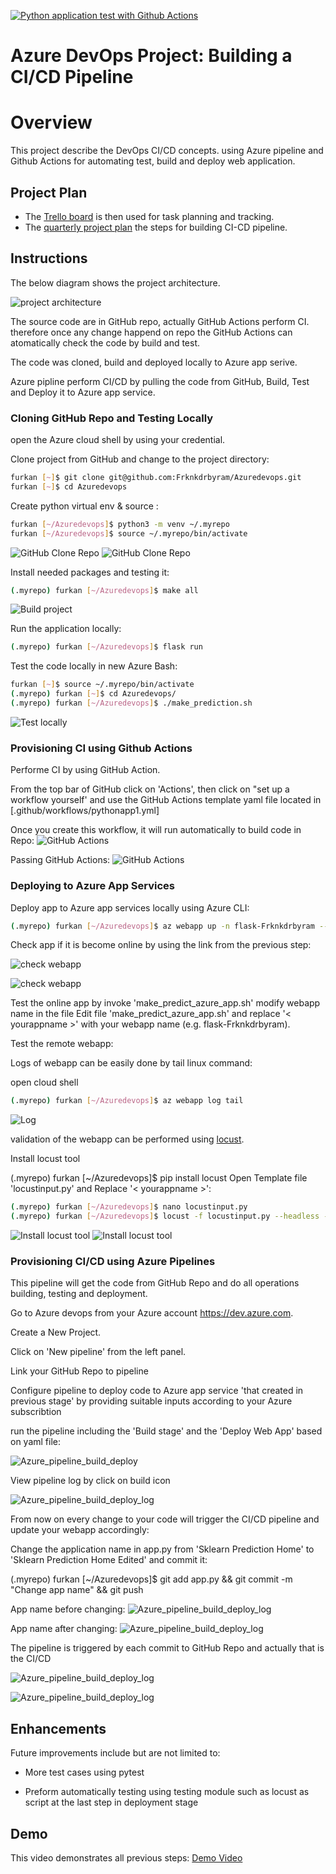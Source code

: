
[![Python application test with Github Actions](https://github.com/Frknkdrbyram/Azuredevops/actions/workflows/pythonapp1.yml/badge.svg)](https://github.com/Frknkdrbyram/Azuredevops/actions/workflows/pythonapp1.yml)

# Azure DevOps Project: Building a CI/CD Pipeline

# Overview

This project describe the DevOps CI/CD concepts. using Azure pipeline and Github Actions for automating test, build and deploy web application. 

## Project Plan


* The [Trello board](https://trello.com/invite/b/dMheLlKL/ATTIffbfa752cbe23c4496af31b4660e6ec242D8FC0B/weekly-plan) is then used for task planning and tracking.
* The [quarterly project plan](https://github.com/Frknkdrbyram/Azuredevops/blob/cef9de0f865f2cb6acc85bdf362db90137c38079/PLAN%20CI-CD.xlsx) the steps for building CI-CD pipeline.

## Instructions
The below diagram shows the project architecture.  

![project architecture](screenshot/1.jpg "project architecture")

The source code are in GitHub repo, actually GitHub Actions perform CI. therefore once any change happend on repo the GitHub Actions can atomatically check the code by build and test.

The code was cloned, build and deployed locally to Azure app serive.

Azure pipline perform CI/CD by pulling the code from GitHub, Build, Test and Deploy it to Azure app service.

### Cloning GitHub Repo and Testing Locally

open the Azure cloud shell by using your credential.

Clone project from GitHub and change to the project directory:
```bash
furkan [~]$ git clone git@github.com:Frknkdrbyram/Azuredevops.git
furkan [~]$ cd Azuredevops
```

Create python virtual env & source :
```bash
furkan [~/Azuredevops]$ python3 -m venv ~/.myrepo
furkan [~/Azuredevops]$ source ~/.myrepo/bin/activate
```
![ GitHub Clone Repo](screenshot/2.png "Clone repo / GitHub Clone Repo")
![ GitHub Clone Repo](screenshot/3.jpg "Clone repo / GitHub Clone Repo")

Install needed packages and testing it:
```bash
(.myrepo) furkan [~/Azuredevops]$ make all
```
![Build project](screenshot/4.jpg "Build project")

Run the application locally:
```bash
(.myrepo) furkan [~/Azuredevops]$ flask run
```

Test the code locally in new Azure Bash:
```bash
furkan [~]$ source ~/.myrepo/bin/activate
(.myrepo) furkan [~]$ cd Azuredevops/
(.myrepo) furkan [~/Azuredevops]$ ./make_prediction.sh
```

![Test locally](screenshot/5.jpg "Test locally")

### Provisioning CI using Github Actions
Performe CI by using GitHub Action.

From the top bar of GitHub click on 'Actions', then click on "set up a workflow yourself' and use the GitHub Actions template yaml file located in  [.github/workflows/pythonapp1.yml]

Once you create this workflow, it will run automatically to build code in Repo:
![GitHub Actions](screenshot/6.jpg "GitHub Actions")



Passing GitHub Actions:
![GitHub Actions](screenshot/7.jpg "GitHub Actions")

### Deploying to Azure App Services
Deploy app to Azure app services locally using Azure CLI:
```bash
(.myrepo) furkan [~/Azuredevops]$ az webapp up -n flask-Frknkdrbyram --sku F1 --resource-group Azuredevops
```

Check app if it is become online by using the link from the previous step:

![check webapp](screenshot/webapp.jpg "check webapp")

![check webapp](screenshot/8.jpg "check webapp")

Test the online app by invoke 'make_predict_azure_app.sh'  modify webapp name in the file
Edit file 'make_predict_azure_app.sh' and replace '< yourappname >' with your webapp name (e.g. flask-Frknkdrbyram).

Test the remote webapp:

Logs of webapp can be easily done by tail linux command:

open cloud shell 

```bash
(.myrepo) furkan [~/Azuredevops]$ az webapp log tail
```

![Log](screenshot/tail.jpg "Log")

validation of the webapp can be performed using [locust](https://locust.io).

Install locust tool 

(.myrepo) furkan [~/Azuredevops]$ pip install locust
Open Template file 'locustinput.py' and Replace '< yourappname >':
```bash
(.myrepo) furkan [~/Azuredevops]$ nano locustinput.py
(.myrepo) furkan [~/Azuredevops]$ locust -f locustinput.py --headless -u 10 -r 3 -t 10s
```
![Install locust tool](screenshot/11.jpg "Install locust tool")
![Install locust tool](screenshot/lotus.jpg "Install locust tool")



### Provisioning CI/CD using Azure Pipelines

This pipeline will get the code from GitHub Repo and do all operations building, testing and deployment.

Go to Azure devops from your Azure account  https://dev.azure.com.

Create a New Project.

Click on 'New pipeline' from the left panel.

Link your GitHub Repo to pipeline

Configure pipeline to deploy code to Azure app service 'that created in previous stage' by providing suitable inputs according to your Azure subscribtion

run the pipeline including the 'Build stage' and the 'Deploy Web App' based on yaml file:

![Azure_pipeline_build_deploy](screenshot/12.jpg "Azure_pipeline_build_deploy")

View pipeline log by click on build icon

![Azure_pipeline_build_deploy_log](screenshot/13.jpg "Azure_pipeline_build_deploy_log")

From now on every change to your code will trigger the CI/CD pipeline and update your webapp accordingly:

Change the application name in app.py from 'Sklearn Prediction Home' to 'Sklearn Prediction Home Edited' and commit it:

(.myrepo) furkan [~/Azuredevops]$ git add app.py && git commit -m "Change app name" && git push

App name before changing:
![Azure_pipeline_build_deploy_log](screenshot/8.jpg "Azure_pipeline_build_deploy_log")

App name after changing:
![Azure_pipeline_build_deploy_log](screenshot/9.jpg "Azure_pipeline_build_deploy_log")

The pipeline is triggered by each commit to GitHub Repo and actually that is the CI/CD

![Azure_pipeline_build_deploy_log](screenshot/buildlast.jpg "Azure_pipeline_build_deploy_log")

![Azure_pipeline_build_deploy_log](screenshot/deploylast.jpg "Azure_pipeline_build_deploy_log")
## Enhancements
Future improvements include but are not limited to:
* More test cases using pytest

* Preform automatically testing using testing module such as locust as script at the last step in deployment stage

## Demo

This video demonstrates all previous steps:
[Demo Video](https://www.youtube.com/watch?v=7WVkz0Brn0E)

